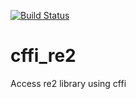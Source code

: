 [![Build Status](https://travis-ci.org/vls/cffi_re2.png)](https://travis-ci.org/vls/cffi_re2)

cffi_re2
========

Access re2 library using cffi
